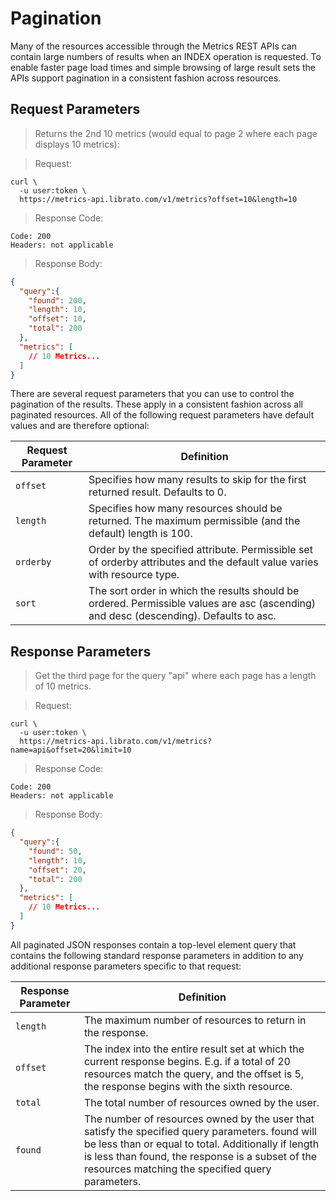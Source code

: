 # Pagination

Many of the resources accessible through the Metrics REST APIs can contain large numbers of results when an INDEX operation is requested. To enable faster page load times and simple browsing of large result sets the APIs support pagination in a consistent fashion across resources.

## Request Parameters

>Returns the 2nd 10 metrics (would equal to page 2 where each page displays 10 metrics):

>Request:

```shell
curl \
  -u user:token \
  https://metrics-api.librato.com/v1/metrics?offset=10&length=10
```

>Response Code:
```
Code: 200
Headers: not applicable
```

>Response Body:

```json
{
  "query":{
    "found": 200,
    "length": 10,
    "offset": 10,
    "total": 200
  },
  "metrics": [
    // 10 Metrics...
  ]
}
```

There are several request parameters that you can use to control the pagination of the results. These apply in a consistent fashion across all paginated resources. All of the following request parameters have default values and are therefore optional:


Request Parameter | Definition
----------------- | ----------
`offset` | Specifies how many results to skip for the first returned result. Defaults to 0.
`length` | Specifies how many resources should be returned. The maximum permissible (and the default) length is 100.
`orderby` | Order by the specified attribute. Permissible set of orderby attributes and the default value varies with resource type.
`sort` | The sort order in which the results should be ordered. Permissible values are asc (ascending) and desc (descending). Defaults to asc.

## Response Parameters

>Get the third page for the query "api" where each page has a length of 10 metrics.

>Request:

```shell
curl \
  -u user:token \
  https://metrics-api.librato.com/v1/metrics?name=api&offset=20&limit=10
```

>Response Code:

```shell
Code: 200
Headers: not applicable
```

>Response Body:

```json
{
  "query":{
    "found": 50,
    "length": 10,
    "offset": 20,
    "total": 200
  },
  "metrics": [
    // 10 Metrics...
  ]
}
```

All paginated JSON responses contain a top-level element query that contains the following standard response parameters in addition to any additional response parameters specific to that request:

Response Parameter | Definition
------------------ | ----------
`length` | The maximum number of resources to return in the response.
`offset` | The index into the entire result set at which the current response begins. E.g. if a total of 20 resources match the query, and the offset is 5, the response begins with the sixth resource.
`total` | The total number of resources owned by the user.
`found` | The number of resources owned by the user that satisfy the specified query parameters. found will be less than or equal to total. Additionally if length is less than found, the response is a subset of the resources matching the specified query parameters.